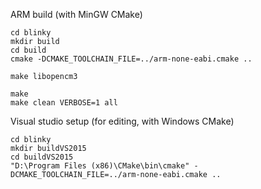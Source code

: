ARM build (with MinGW CMake)

    cd blinky
    mkdir build
    cd build
    cmake -DCMAKE_TOOLCHAIN_FILE=../arm-none-eabi.cmake ..

    make libopencm3

    make
    make clean VERBOSE=1 all
    

Visual studio setup (for editing, with Windows CMake)

    cd blinky
    mkdir buildVS2015
    cd buildVS2015
    "D:\Program Files (x86)\CMake\bin\cmake" -DCMAKE_TOOLCHAIN_FILE=../arm-none-eabi.cmake .. 
    
